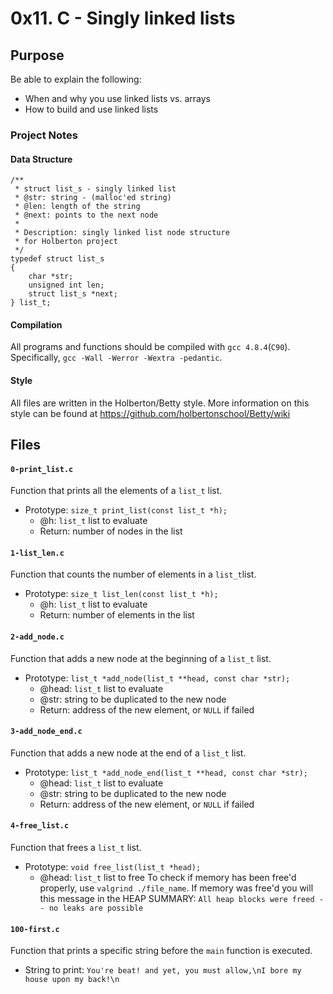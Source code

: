 # 0x11. C - Singly linked lists

## Purpose
Be able to explain the following:
* When and why you use linked lists vs. arrays
* How to build and use linked lists

### Project Notes
#### Data Structure
```
/**
 * struct list_s - singly linked list
 * @str: string - (malloc'ed string)
 * @len: length of the string
 * @next: points to the next node
 *
 * Description: singly linked list node structure
 * for Holberton project
 */
typedef struct list_s
{
    char *str;
    unsigned int len;
    struct list_s *next;
} list_t;
```

#### Compilation
All programs and functions should be compiled with `gcc 4.8.4`(`C90`).
Specifically, `gcc -Wall -Werror -Wextra -pedantic`.

#### Style
All files are written in the Holberton/Betty style.
More information on this style can be found at https://github.com/holbertonschool/Betty/wiki

## Files
#### `0-print_list.c`
Function that prints all the elements of a `list_t` list.
* Prototype: `size_t print_list(const list_t *h);`
	* @h: `list_t` list to evaluate
	* Return: number of nodes in the list

#### `1-list_len.c`	
Function that counts the number of elements in a `list_t`list.
* Prototype: `size_t list_len(const list_t *h);`
	* @h: `list_t` list to evaluate
	* Return: number of elements in the list

#### `2-add_node.c`
Function that adds a new node at the beginning of a `list_t` list.
* Prototype: `list_t *add_node(list_t **head, const char *str);`
	* @head: `list_t` list to evaluate
	* @str: string to be duplicated to the new node
	* Return: address of the new element, or `NULL` if failed

#### `3-add_node_end.c`
Function that adds a new node at the end of a `list_t` list.
* Prototype: `list_t *add_node_end(list_t **head, const char *str);`
	* @head: `list_t` list to evaluate
	* @str: string to be duplicated to the new node
	* Return: address of the new element, or `NULL` if failed

#### `4-free_list.c`
Function that frees a `list_t` list.
* Prototype: `void free_list(list_t *head);`
	* @head: `list_t` list to free
To check if memory has been free'd properly, use `valgrind ./file_name`.
	If memory was free'd you will this message in the HEAP SUMMARY: `All heap blocks were freed -- no leaks are possible`

#### `100-first.c`
Function that prints a specific string before the `main` function is executed. 
* String to print: `You're beat! and yet, you must allow,\nI bore my house upon my back!\n`
